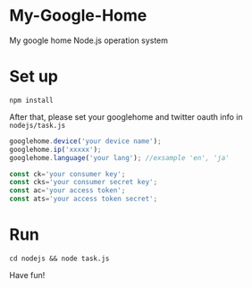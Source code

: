 # My-Google-Home
My google home Node.js operation system
# Set up

```
npm install
```
After that, please set your googlehome and twitter oauth info in ```nodejs/task.js```
```javascript
googlehome.device('your device name'); 
googlehome.ip('xxxxx');
googlehome.language('your lang'); //exsample 'en', 'ja' 

const ck='your consumer key';
const cks='your consumer secret key';
const ac='your access token';
const ats='your access token secret';
```
# Run
```
cd nodejs && node task.js
```
Have fun!
